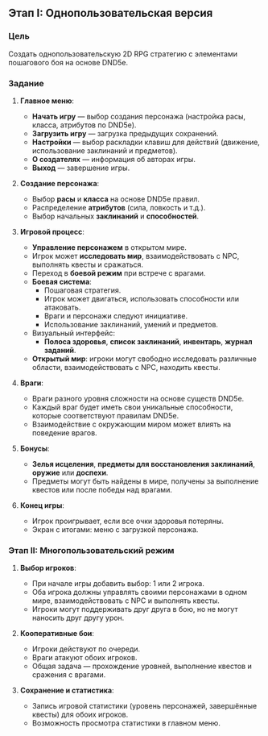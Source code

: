 ## Этап I: Однопользовательская версия

### Цель
Создать однопользовательскую 2D RPG стратегию с элементами пошагового боя на основе DND5e.

### Задание

1. **Главное меню**:
   - **Начать игру** — выбор создания персонажа (настройка расы, класса, атрибутов по DND5e).
   - **Загрузить игру** — загрузка предыдущих сохранений.
   - **Настройки** — выбор раскладки клавиш для действий (движение, использование заклинаний и предметов).
   - **О создателях** — информация об авторах игры.
   - **Выход** — завершение игры.

2. **Создание персонажа**:
   - Выбор **расы** и **класса** на основе DND5e правил.
   - Распределение **атрибутов** (сила, ловкость и т.д.).
   - Выбор начальных **заклинаний** и **способностей**.

3. **Игровой процесс**:
   - **Управление персонажем** в открытом мире.
   - Игрок может **исследовать мир**, взаимодействовать с NPC, выполнять квесты и сражаться.
   - Переход в **боевой режим** при встрече с врагами.
   - **Боевая система**:
     - Пошаговая стратегия.
     - Игрок может двигаться, использовать способности или атаковать.
     - Враги и персонажи следуют инициативе.
     - Использование заклинаний, умений и предметов.
   - Визуальный интерфейс:
     - **Полоса здоровья**, **список заклинаний**, **инвентарь**, **журнал заданий**.
   - **Открытый мир**: игроки могут свободно исследовать различные области, взаимодействовать с NPC, находить квесты.

4. **Враги**:
   - Враги разного уровня сложности на основе существ DND5e.
   - Каждый враг будет иметь свои уникальные способности, которые соответствуют правилам DND5e.
   - Взаимодействие с окружающим миром может влиять на поведение врагов.

5. **Бонусы**:
   - **Зелья исцеления**, **предметы для восстановления заклинаний**, **оружие** или **доспехи**.
   - Предметы могут быть найдены в мире, получены за выполнение квестов или после победы над врагами.

6. **Конец игры**:
   - Игрок проигрывает, если все очки здоровья потеряны.
   - Экран с итогами: меню с загрузкой персонажа.

### Этап II: Многопользовательский режим

1. **Выбор игроков**:
   - При начале игры добавить выбор: 1 или 2 игрока.
   - Оба игрока должны управлять своими персонажами в одном мире, взаимодействовать с NPC и выполнять квесты.
   - Игроки могут поддерживать друг друга в бою, но не могут наносить друг другу урон.

2. **Кооперативные бои**:
   - Игроки действуют по очереди.
   - Враги атакуют обоих игроков.
   - Общая задача — прохождение уровней, выполнение квестов и сражения с врагами.

3. **Сохранение и статистика**:
   - Запись игровой статистики (уровень персонажей, завершённые квесты) для обоих игроков.
   - Возможность просмотра статистики в главном меню.

